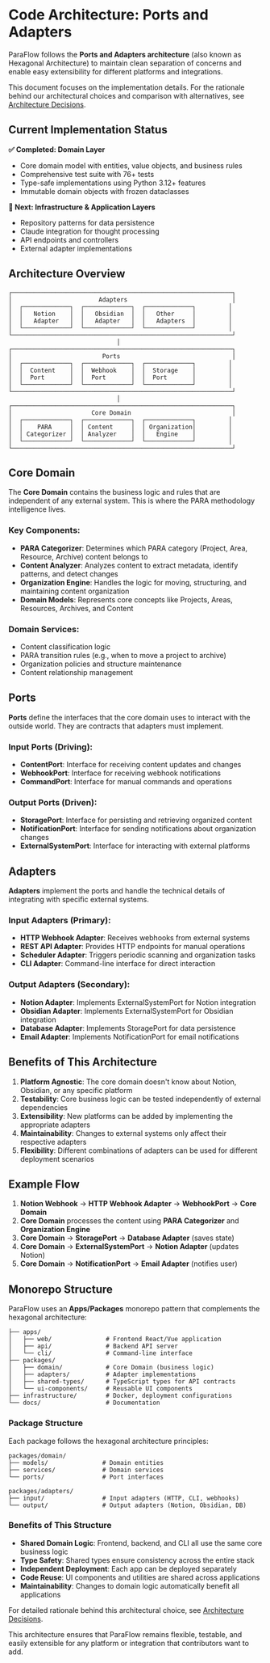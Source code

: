 # Code Architecture: Ports and Adapters

ParaFlow follows the **Ports and Adapters architecture** (also known as Hexagonal Architecture) to maintain clean separation of concerns and enable easy extensibility for different platforms and integrations.

This document focuses on the implementation details. For the rationale behind our architectural choices and comparison with alternatives, see [Architecture Decisions](./architecture_decisions.md).

## Current Implementation Status

**✅ Completed: Domain Layer**
- Core domain model with entities, value objects, and business rules
- Comprehensive test suite with 76+ tests
- Type-safe implementations using Python 3.12+ features
- Immutable domain objects with frozen dataclasses

**🚧 Next: Infrastructure & Application Layers**
- Repository patterns for data persistence
- Claude integration for thought processing
- API endpoints and controllers
- External adapter implementations

## Architecture Overview

```
┌─────────────────────────────────────────────────────────────┐
│                        Adapters                             │
│  ┌─────────────┐  ┌─────────────┐  ┌─────────────┐         │
│  │   Notion    │  │   Obsidian  │  │   Other     │         │
│  │   Adapter   │  │   Adapter   │  │   Adapters  │         │
│  └─────────────┘  └─────────────┘  └─────────────┘         │
└─────────────────────────────────────────────────────────────┘
                              │
┌─────────────────────────────────────────────────────────────┐
│                         Ports                               │
│  ┌─────────────┐  ┌─────────────┐  ┌─────────────┐         │
│  │  Content    │  │  Webhook    │  │  Storage    │         │
│  │  Port       │  │  Port       │  │  Port       │         │
│  └─────────────┘  └─────────────┘  └─────────────┘         │
└─────────────────────────────────────────────────────────────┘
                              │
┌─────────────────────────────────────────────────────────────┐
│                      Core Domain                            │
│  ┌─────────────┐  ┌─────────────┐  ┌─────────────┐         │
│  │    PARA     │  │ Content     │  │ Organization│         │
│  │ Categorizer │  │ Analyzer    │  │   Engine    │         │
│  └─────────────┘  └─────────────┘  └─────────────┘         │
└─────────────────────────────────────────────────────────────┘
```

## Core Domain

The **Core Domain** contains the business logic and rules that are independent of any external system. This is where the PARA methodology intelligence lives.

### Key Components:

- **PARA Categorizer**: Determines which PARA category (Project, Area, Resource, Archive) content belongs to
- **Content Analyzer**: Analyzes content to extract metadata, identify patterns, and detect changes
- **Organization Engine**: Handles the logic for moving, structuring, and maintaining content organization
- **Domain Models**: Represents core concepts like Projects, Areas, Resources, Archives, and Content

### Domain Services:

- Content classification logic
- PARA transition rules (e.g., when to move a project to archive)
- Organization policies and structure maintenance
- Content relationship management

## Ports

**Ports** define the interfaces that the core domain uses to interact with the outside world. They are contracts that adapters must implement.

### Input Ports (Driving):

- **ContentPort**: Interface for receiving content updates and changes
- **WebhookPort**: Interface for receiving webhook notifications
- **CommandPort**: Interface for manual commands and operations

### Output Ports (Driven):

- **StoragePort**: Interface for persisting and retrieving organized content
- **NotificationPort**: Interface for sending notifications about organization changes
- **ExternalSystemPort**: Interface for interacting with external platforms

## Adapters

**Adapters** implement the ports and handle the technical details of integrating with specific external systems.

### Input Adapters (Primary):

- **HTTP Webhook Adapter**: Receives webhooks from external systems
- **REST API Adapter**: Provides HTTP endpoints for manual operations
- **Scheduler Adapter**: Triggers periodic scanning and organization tasks
- **CLI Adapter**: Command-line interface for direct interaction

### Output Adapters (Secondary):

- **Notion Adapter**: Implements ExternalSystemPort for Notion integration
- **Obsidian Adapter**: Implements ExternalSystemPort for Obsidian integration
- **Database Adapter**: Implements StoragePort for data persistence
- **Email Adapter**: Implements NotificationPort for email notifications

## Benefits of This Architecture

1. **Platform Agnostic**: The core domain doesn't know about Notion, Obsidian, or any specific platform
2. **Testability**: Core business logic can be tested independently of external dependencies
3. **Extensibility**: New platforms can be added by implementing the appropriate adapters
4. **Maintainability**: Changes to external systems only affect their respective adapters
5. **Flexibility**: Different combinations of adapters can be used for different deployment scenarios

## Example Flow

1. **Notion Webhook** → **HTTP Webhook Adapter** → **WebhookPort** → **Core Domain**
2. **Core Domain** processes the content using **PARA Categorizer** and **Organization Engine**
3. **Core Domain** → **StoragePort** → **Database Adapter** (saves state)
4. **Core Domain** → **ExternalSystemPort** → **Notion Adapter** (updates Notion)
5. **Core Domain** → **NotificationPort** → **Email Adapter** (notifies user)

## Monorepo Structure

ParaFlow uses an **Apps/Packages** monorepo pattern that complements the hexagonal architecture:

```
├── apps/
│   ├── web/               # Frontend React/Vue application
│   ├── api/               # Backend API server
│   └── cli/               # Command-line interface
├── packages/
│   ├── domain/            # Core Domain (business logic)
│   ├── adapters/          # Adapter implementations
│   ├── shared-types/      # TypeScript types for API contracts
│   └── ui-components/     # Reusable UI components
├── infrastructure/        # Docker, deployment configurations
└── docs/                  # Documentation
```

### Package Structure

Each package follows the hexagonal architecture principles:

```
packages/domain/
├── models/               # Domain entities
├── services/             # Domain services
└── ports/                # Port interfaces

packages/adapters/
├── input/                # Input adapters (HTTP, CLI, webhooks)
└── output/               # Output adapters (Notion, Obsidian, DB)
```

### Benefits of This Structure

- **Shared Domain Logic**: Frontend, backend, and CLI all use the same core business logic
- **Type Safety**: Shared types ensure consistency across the entire stack
- **Independent Deployment**: Each app can be deployed separately
- **Code Reuse**: UI components and utilities are shared across applications
- **Maintainability**: Changes to domain logic automatically benefit all applications

For detailed rationale behind this architectural choice, see [Architecture Decisions](./architecture_decisions.md).

This architecture ensures that ParaFlow remains flexible, testable, and easily extensible for any platform or integration that contributors want to add.